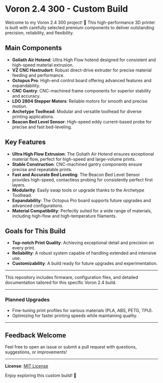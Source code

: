 # Voron 2.4 300 - Custom Build  

Welcome to my Voron 2.4 300 project! 🚀 This high-performance 3D printer is built with carefully selected premium components to deliver outstanding precision, reliability, and flexibility.  

## Main Components  
- **Goliath Air Hotend**: Ultra High Flow hotend designed for consistent and high-speed material extrusion.  
- **VZ CNC Hextrudort**: Robust direct-drive extruder for precise material feeding and performance.  
- **Octopus Pro**: High-end control board offering advanced features and expandability.  
- **CNC Gantry**: CNC-machined frame components for superior stability and accuracy.  
- **LDO 2804 Stepper Motors**: Reliable motors for smooth and precise motion.  
- **Archetype Toolhead**: Modular and versatile toolhead for diverse printing applications.  
- **Beacon Bed Level Sensor**: High-speed eddy current-based probe for precise and fast bed-leveling.  

## Key Features  
- **Ultra High Flow Extrusion**: The Goliath Air Hotend ensures exceptional material flow, perfect for high-speed and large-volume prints.  
- **Stable Construction**: CNC-machined gantry components ensure precise and repeatable prints.  
- **Fast and Accurate Bed Leveling**: The Beacon Bed Level Sensor provides high-speed, contactless probing for consistently perfect first layers.  
- **Modularity**: Easily swap tools or upgrade thanks to the Archetype Toolhead.  
- **Expandability**: The Octopus Pro board supports future upgrades and advanced configurations.  
- **Material Compatibility**: Perfectly suited for a wide range of materials, including high-flow and high-temperature filaments.  

## Goals for This Build  
- **Top-notch Print Quality**: Achieving exceptional detail and precision on every print.  
- **Reliability**: A robust system capable of handling extended and intensive use.  
- **Customizability**: A build ready for future upgrades and experimentation.  

---

This repository includes firmware, configuration files, and detailed documentation tailored for this specific Voron 2.4 build.  

---

### Planned Upgrades  
- Fine-tuning print profiles for various materials (PLA, ABS, PETG, TPU).  
- Optimizing for faster printing speeds while maintaining quality.  

---

## Feedback Welcome  
Feel free to open an issue or submit a pull request with questions, suggestions, or improvements!  

---

**License**: [MIT License](LICENSE)  

Enjoy exploring this custom build! 🚀
